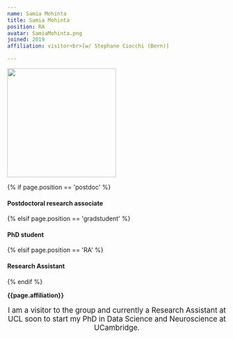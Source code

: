 ```yaml
---
name: Samia Mohinta
title: Samia Mohinta
position: RA
avatar: SamiaMohinta.png
joined: 2019
affiliation: visitor<br>[w/ Stephane Ciocchi (Bern)]

---
```


<img width="250" src="{{site.baseurl}}/images/people/{{page.avatar}}" data-action="zoom">

 {% if page.position == 'postdoc' %}
<h4>Postdoctoral research associate</h4>
 {% elsif page.position == 'gradstudent' %}
<h4>PhD student</h4>
{% elsif page.position == 'RA' %}
<h4>Research Assistant</h4>
 {% endif %}

<b>{{page.affiliation}}</b>
<br>

<header class="masthead text-justify" style="font-size:120%">

I am a visitor to the group and currently a Research Assistant at UCL soon to start my PhD in Data Science and Neuroscience at UCambridge.